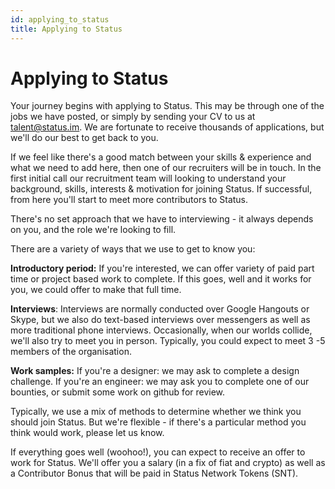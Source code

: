 ```yaml
---
id: applying_to_status
title: Applying to Status 
---
```


# Applying to Status

Your journey begins with applying to Status. This may be through one of the jobs we have posted, or simply by sending your CV to us at talent@status.im. We are fortunate to receive thousands of applications, but we'll do our best to get back to you.

If we feel like there's a good match between your skills & experience and what we need to add here, then one of our recruiters will be in touch. In the first initial call our recruitment team will looking to understand your background, skills, interests & motivation for joining Status. If successful, from here you'll start to meet more contributors to Status.

There's no set approach that we have to interviewing - it always depends on you, and the role we're looking to fill.

There are a variety of ways that we use to get to know you:

**Introductory period:** If you're interested, we can offer variety of paid part time or project based work to complete. If this goes, well and it works for you, we could offer to make that full time. 

**Interviews**: Interviews are normally conducted over Google Hangouts or Skype, but we also do text-based interviews over messengers as well as more traditional phone interviews. Occasionally, when our worlds collide, we'll also try to meet you in person. Typically, you could expect to meet 3 -5 members of the organisation. 

**Work samples:** If you're a designer: we may ask to complete a design challenge. If you're an engineer: we may ask you to complete one of our bounties, or submit some work on github for review.

Typically, we use a mix of methods to determine whether we think you should join Status. But we're flexible - if there's a particular method you think would work, please let us know.

If everything goes well (woohoo!), you can expect to receive an offer to work for Status. We'll offer you a salary (in a fix of fiat and crypto) as well as a Contributor Bonus that will be paid in Status Network Tokens (SNT).
